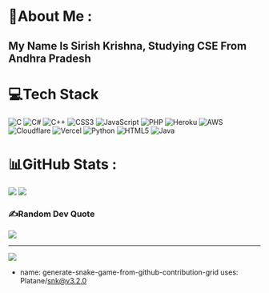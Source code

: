 # 💫About Me :
<h2>My Name Is Sirish Krishna, Studying CSE From Andhra Pradesh</h2>

# 💻Tech Stack
![C](https://img.shields.io/badge/c-%2300599C.svg?style=flat-square&logo=c&logoColor=white) ![C#](https://img.shields.io/badge/c%23-%23239120.svg?style=flat-square&logo=c-sharp&logoColor=white) ![C++](https://img.shields.io/badge/c++-%2300599C.svg?style=flat-square&logo=c%2B%2B&logoColor=white) ![CSS3](https://img.shields.io/badge/css3-%231572B6.svg?style=flat-square&logo=css3&logoColor=white) ![JavaScript](https://img.shields.io/badge/javascript-%23323330.svg?style=flat-square&logo=javascript&logoColor=%23F7DF1E) ![PHP](https://img.shields.io/badge/php-%23777BB4.svg?style=flat-square&logo=php&logoColor=white) ![Heroku](https://img.shields.io/badge/heroku-%23430098.svg?style=flat-square&logo=heroku&logoColor=white) ![AWS](https://img.shields.io/badge/AWS-%23FF9900.svg?style=flat-square&logo=amazon-aws&logoColor=white) ![Cloudflare](https://img.shields.io/badge/Cloudflare-F38020?style=flat-square&logo=Cloudflare&logoColor=white) ![Vercel](https://img.shields.io/badge/vercel-%23000000.svg?style=flat-square&logo=vercel&logoColor=white) ![Python](https://img.shields.io/badge/python-3670A0?style=flat-square&logo=python&logoColor=ffdd54) ![HTML5](https://img.shields.io/badge/html5-%23E34F26.svg?style=flat-square&logo=html5&logoColor=white) ![Java](https://img.shields.io/badge/java-%23ED8B00.svg?style=flat-square&logo=java&logoColor=white)

# 📊GitHub Stats :
![](https://github-readme-stats.vercel.app/api?username=SirishChowdaryIndia&theme=tokyonight&hide_border=false&include_all_commits=false&count_private=false)
![](https://github-readme-streak-stats.herokuapp.com/?user=SirishChowdaryIndia&theme=tokyonight&hide_border=false)<br/>

### ✍️Random Dev Quote
![](https://quotes-github-readme.vercel.app/api?type=horizontal&theme=tokyonight)

            
            
---
[![](https://visitcount.itsvg.in/api?id=SirishChowdaryIndia&icon=2&color=0)](https://visitcount.itsvg.in)

  - name: generate-snake-game-from-github-contribution-grid
                uses: Platane/snk@v3.2.0

